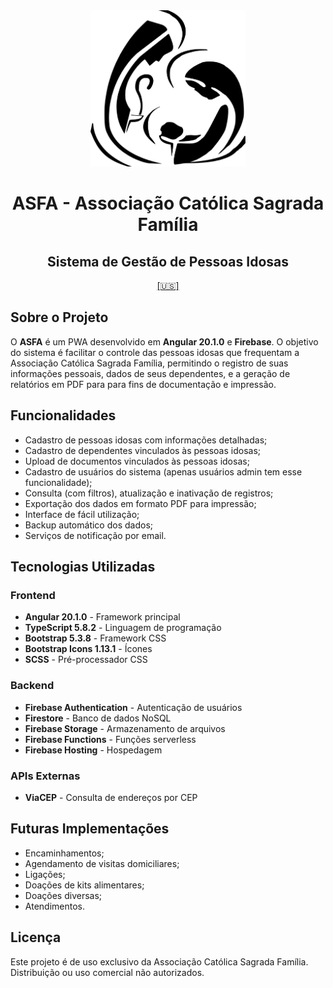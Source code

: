 <div align="center">
	<img src="src/assets/images/asfa-logo.png" alt="ASFA" widthwidth="250" height="250" />
	<h1>ASFA - Associação Católica Sagrada Família</h1>
	<h2>Sistema de Gestão de Pessoas Idosas</h2>
	<a href="./README-US.md">[🇺🇸]</a>
</div>

## Sobre o Projeto

O **ASFA** é um PWA desenvolvido em **Angular 20.1.0** e **Firebase**. O objetivo do sistema é facilitar o controle das pessoas idosas que frequentam a Associação Católica Sagrada Família, permitindo o registro de suas informações pessoais, dados de seus dependentes, e a geração de relatórios em PDF para para fins de documentação e impressão.

## Funcionalidades

- Cadastro de pessoas idosas com informações detalhadas;
- Cadastro de dependentes vinculados às pessoas idosas;
- Upload de documentos vinculados às pessoas idosas;
- Cadastro de usuários do sistema (apenas usuários admin tem esse funcionalidade);
- Consulta (com filtros), atualização e inativação de registros;
- Exportação dos dados em formato PDF para impressão;
- Interface de fácil utilização;
- Backup automático dos dados;
- Serviços de notificação por email.

## Tecnologias Utilizadas

### Frontend
- **Angular 20.1.0** - Framework principal
- **TypeScript 5.8.2** - Linguagem de programação
- **Bootstrap 5.3.8** - Framework CSS
- **Bootstrap Icons 1.13.1** - Ícones
- **SCSS** - Pré-processador CSS

### Backend
- **Firebase Authentication** - Autenticação de usuários
- **Firestore** - Banco de dados NoSQL
- **Firebase Storage** - Armazenamento de arquivos
- **Firebase Functions** - Funções serverless
- **Firebase Hosting** - Hospedagem

### APIs Externas
- **ViaCEP** - Consulta de endereços por CEP

## Futuras Implementações

- Encaminhamentos;
- Agendamento de visitas domiciliares;
- Ligações;
- Doações de kits alimentares;
- Doações diversas;
- Atendimentos.

## Licença

Este projeto é de uso exclusivo da Associação Católica Sagrada Família. Distribuição ou uso comercial não autorizados.